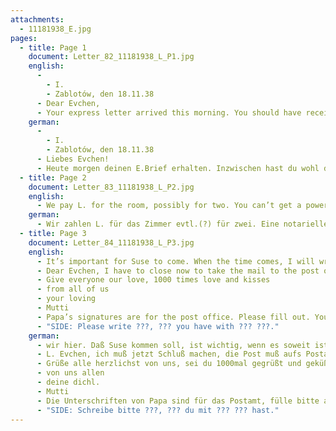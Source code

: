 ```yaml
---
attachments:
  - 11181938_E.jpg
pages:
  - title: Page 1
    document: Letter_82_11181938_L_P1.jpg
    english:
      - 
        - I.
        - Zablotów, den 18.11.38
      - Dear Evchen,
      - Your express letter arrived this morning. You should have received the letter dated the 16th by now. I also had the idea of storing our belongings with Löwensteins. Now it is just a matter of whether Mr. Dittrich lets us out of our lease without an additional payment. That would be the best solution. We will write to Dittrich now, take the letter downstairs on Monday and explain to him very clearly our and your situation due to our emigration. Papa just visited the notary here. Assets and furniture and possessions should be registered here. We are trying to get them here through negotiations, for instance furniture and possessions as moving items. It would be good for us if that was possible. At any rate, please talk to L. It would be a great relief for us if our items could remain there.
    german:
      - 
        - I.
        - Zablotów, den 18.11.38
      - Liebes Evchen!
      - Heute morgen deinen E.Brief erhalten. Inzwischen hast du wohl den Brief vom 16ten bekommen. Ich hatte auch den Gedanken, die Sachen bei Löwensteins einzustellen. Jetzt handelt es sich darum, ob Herr Dittrich uns ohne weitere Zahlung rausläßt. Das wäre die beste Lösung. Wir schreiben gleich an Dittrich, geh‘ bitte Montag früh mit dem Brief runter und erkläre ihm ausdrücklichst unsere und deine Situation wegen der Auswanderung. Papa war hier eben beim Notar, hier sollen Vermögen und Möbel und Sachen angemeldet werden. Man hofft, diese durch Verhandlungen herüber zu bekommen, z. Beispiel Möbel und Sachen als Umzugsgut. Wenn das möglich wäre, ist es für uns gut. Auf alle Fälle sprich bitte mit L. es wäre wirklich sehr beruhigend für uns alle, wenn die Sachen dort sein könnten.
  - title: Page 2
    document: Letter_83_11181938_L_P2.jpg
    english:
      - We pay L. for the room, possibly for two. You can’t get a power-of-attorney until next week. Papa has to go to Kolomea(?) to take care of this. Have you spoken with Mr. Westreich(?). Remember that he is in contact with the consulate, and they must know if we can receive our possessions. Dear Evchen, I can imagine that you don’t know what to do now. But if the furniture can go to L.’s then you will at least be rid of the apartment. ??? your things can then find a mover. Talk to Grete to find out what she wants for storing the furniture. I would really be happy if that was possible. If that works, I hope you could go to Nieheim soon. Regarding the sale, tell us when you need the money. Be sure to sell something, just not the radio and F.’s bike. We need it here.
    german:
      - Wir zahlen L. für das Zimmer evtl.(?) für zwei. Eine notarielle Vollmacht kannst du erst nächste Woche bekommen, Papa muß dazu nach Kolomea(?) fahren. Hast du mit Herrn Westreich(?) gesprochen. Er steht doch mit dem Konsulat in Verbindung und man muß dort wissen, ob wir unsere Sachen bekommen können. L. Evchen, ich kann mir denken, daß du jetzt nicht ein und aus weißt. Aber wenn es geht, daß die Möbel zu L. kommen, dann bist du wenigstens die Wohnung los. ??? deine Sachen dann Spediteur finden. Besprich mit Grete, was sie für das Einstellen der Möbel bekommt. Ich wäre wirklich froh darüber, wenn es ginge. Wenn das so klappt, könntest du hoffentlich bald nach Niehehim fahren. Wegen Verkauf schreibe dann noch, wenn du Geld haben mußt, verkaufe unbedingt was, nur nicht etwa Radio und F. Fahrrad. Das brauchten
  - title: Page 3
    document: Letter_84_11181938_L_P3.jpg
    english:
      - It’s important for Suse to come. When the time comes, I will write to you in more detail. Mrs. Weidmer knows about the attic and basement, and she will also help you.
      - Dear Evchen, I have to close now to take the mail to the post office. Are you using Ury’s food? It is behind the bedroom closet. Feel free to give some to L. because some things don’t keep so well. Take 5 pounds of flour over to Mrs. Löwenstein. Of course, don’t take any payment for it. I am happy that they are all so good to you.
      - Give everyone our love, 1000 times love and kisses
      - from all of us
      - your loving
      - Mutti
      - Papa’s signatures are for the post office. Please fill out. You may need another one.
      - "SIDE: Please write ???, ??? you have with ??? ???."
    german:
      - wir hier. Daß Suse kommen soll, ist wichtig, wenn es soweit ist schreibe dir nochmals ausführlich. Fr. Weidmer weiß in Boden und Keller Bescheid und wird ebenfalls dir helfen.
      - L. Evchen, ich muß jetzt Schluß machen, die Post muß aufs Postamt. Fr. Löwenstein al 5 Pfd. Mehl mit rüber. Selbstverständlich nicht bezahlt nehmen. Ich bin glücklich, daß sie alle gut zu dir sind.
      - Grüße alle herzlichst von uns, sei du 1000mal gegrüßt und geküßt
      - von uns allen
      - deine dichl.
      - Mutti
      - Die Unterschriften von Papa sind für das Postamt, fülle bitte aus. Evtl. brauchst du mal noch eine.
      - "SIDE: Schreibe bitte ???, ??? du mit ??? ??? hast."
---
```

  